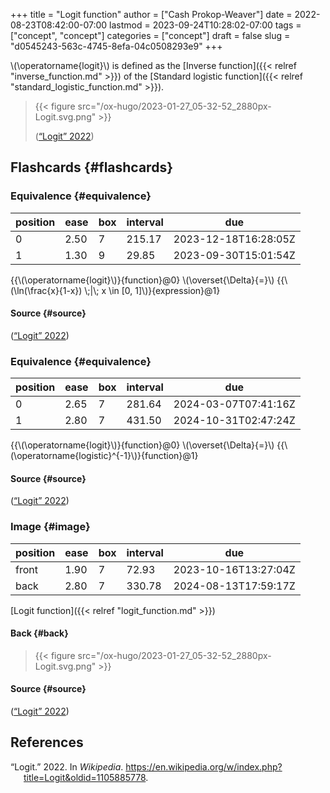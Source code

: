 +++
title = "Logit function"
author = ["Cash Prokop-Weaver"]
date = 2022-08-23T08:42:00-07:00
lastmod = 2023-09-24T10:28:02-07:00
tags = ["concept", "concept"]
categories = ["concept"]
draft = false
slug = "d0545243-563c-4745-8efa-04c0508293e9"
+++

\\(\operatorname{logit}\\) is defined as the [Inverse function]({{< relref "inverse_function.md" >}}) of the [Standard logistic function]({{< relref "standard_logistic_function.md" >}}).

> {{< figure src="/ox-hugo/2023-01-27_05-32-52_2880px-Logit.svg.png" >}}
>
> (<a href="#citeproc_bib_item_1">“Logit” 2022</a>)


## Flashcards {#flashcards}


### Equivalence {#equivalence}

| position | ease | box | interval | due                  |
|----------|------|-----|----------|----------------------|
| 0        | 2.50 | 7   | 215.17   | 2023-12-18T16:28:05Z |
| 1        | 1.30 | 9   | 29.85    | 2023-09-30T15:01:54Z |

{{\\(\operatorname{logit}\\)}{function}@0} \\(\overset{\Delta}{=}\\) {{\\(\ln(\frac{x}{1-x}) \\;|\\; x \in [0, 1]\\)}{expression}@1}


#### Source {#source}

(<a href="#citeproc_bib_item_1">“Logit” 2022</a>)


### Equivalence {#equivalence}

| position | ease | box | interval | due                  |
|----------|------|-----|----------|----------------------|
| 0        | 2.65 | 7   | 281.64   | 2024-03-07T07:41:16Z |
| 1        | 2.80 | 7   | 431.50   | 2024-10-31T02:47:24Z |

{{\\(\operatorname{logit}\\)}{function}@0} \\(\overset{\Delta}{=}\\) {{\\(\operatorname{logistic}^{-1}\\)}{function}@1}


#### Source {#source}

(<a href="#citeproc_bib_item_1">“Logit” 2022</a>)


### Image {#image}

| position | ease | box | interval | due                  |
|----------|------|-----|----------|----------------------|
| front    | 1.90 | 7   | 72.93    | 2023-10-16T13:27:04Z |
| back     | 2.80 | 7   | 330.78   | 2024-08-13T17:59:17Z |

[Logit function]({{< relref "logit_function.md" >}})


#### Back {#back}

> {{< figure src="/ox-hugo/2023-01-27_05-32-52_2880px-Logit.svg.png" >}}


#### Source {#source}

(<a href="#citeproc_bib_item_1">“Logit” 2022</a>)

## References

<style>.csl-entry{text-indent: -1.5em; margin-left: 1.5em;}</style><div class="csl-bib-body">
  <div class="csl-entry"><a id="citeproc_bib_item_1"></a>“Logit.” 2022. In <i>Wikipedia</i>. <a href="https://en.wikipedia.org/w/index.php?title=Logit&oldid=1105885778">https://en.wikipedia.org/w/index.php?title=Logit&#38;oldid=1105885778</a>.</div>
</div>
